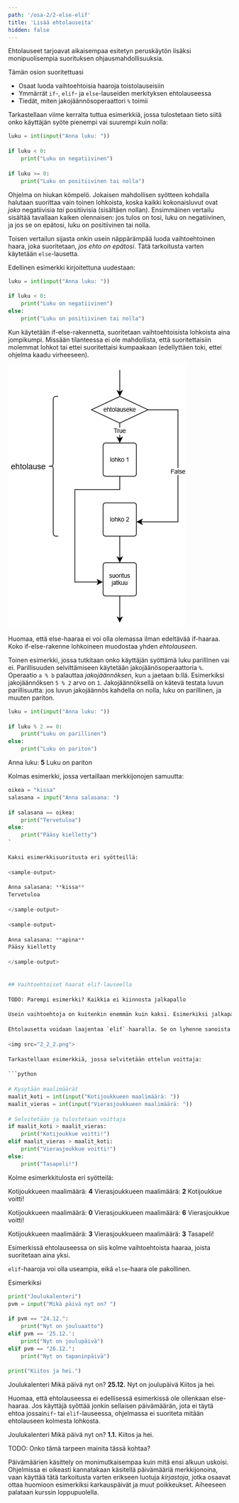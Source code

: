 ```yaml
---
path: '/osa-2/2-else-elif'
title: 'Lisää ehtolauseita'
hidden: false
---
```



<text-box variant='learningObjectives' name='Oppimistavoitteet'>

Ehtolauseet tarjoavat aikaisempaa esitetyn peruskäytön lisäksi monipuolisempia suorituksen ohjausmahdollisuuksia.

Tämän osion suoritettuasi

- Osaat luoda vaihtoehtoisia haaroja toistolauseisiin
- Ymmärrät `if`-, `elif`- ja `else`-lauseiden merkityksen ehtolauseessa
- Tiedät, miten jakojäännösoperaattori `%` toimii

</text-box>

Tarkastellaan viime kerralta tuttua esimerkkiä, jossa tulostetaan tieto siitä onko käyttäjän syöte pienempi vai suurempi kuin nolla:

```python
luku = int(input("Anna luku: "))

if luku < 0:
    print("Luku on negatiivinen")

if luku >= 0:
    print("Luku on positiivinen tai nolla")
```

Ohjelma on hiukan kömpelö. Jokaisen mahdollisen syötteen kohdalla halutaan suorittaa vain toinen lohkoista, koska kaikki kokonaisluvut ovat _joko_ negatiivisia _tai_ positiivisia (sisältäen nollan). Ensimmäinen vertailu sisältää tavallaan kaiken olennaisen: jos tulos on tosi, luku on negatiivinen, ja jos se on epätosi, luku on positiivinen tai nolla.

Toisen vertailun sijasta onkin usein näppärämpää luoda vaihtoehtoinen haara, joka suoritetaan, _jos ehto on epätosi_. Tätä tarkoitusta varten käytetään `else`-lausetta.

Edellinen esimerkki kirjoitettuna uudestaan:

```python
luku = int(input("Anna luku: "))

if luku < 0:
    print("Luku on negatiivinen")
else:
    print("Luku on positiivinen tai nolla")
```

Kun käytetään if-else-rakennetta, suoritetaan vaihtoehtoisista lohkoista aina jompikumpi. Missään tilanteessa ei ole mahdollista, että suoritettaisiin molemmat lohkot tai ettei suoritettaisi kumpaakaan (edellyttäen toki, ettei ohjelma kaadu virheeseen).

<img src="2_2_1.png">

Huomaa, että else-haaraa ei voi olla olemassa ilman edeltävää if-haaraa. Koko if-else-rakenne lohkoineen muodostaa yhden _ehtolauseen_.

Toinen esimerkki, jossa tutkitaan onko käyttäjän syöttämä luku parillinen vai ei. Parillisuuden selvittämiseen käytetään jakojäänösoperaattoria `%`. Operaatio `a % b` palauttaa _jakojäännöksen_, kun `a` jaetaan b:llä. Esimerkiksi jakojäännöksen `5 % 2` arvo on `1`.
Jakojäännöksellä on kätevä testata luvun parillisuutta:
jos luvun jakojäännös kahdella on nolla, luku on parillinen, ja muuten pariton.

```python
luku = int(input("Anna luku: "))

if luku % 2 == 0:
    print("Luku on parillinen")
else:
    print("Luku on pariton")
```

<sample-output>

Anna luku: **5**
Luku on pariton

</sample-output>

Kolmas esimerkki, jossa vertaillaan merkkijonojen samuutta:

```python
oikea = "kissa"
salasana = input("Anna salasana: ")

if salasana == oikea:
    print("Tervetuloa")
else:
    print("Pääsy kielletty")
`

Kaksi esimerkkisuoritusta eri syötteillä:

<sample-output>

Anna salasana: **kissa**
Tervetuloa

</sample-output>

<sample-output>

Anna salasana: **apina**
Pääsy kielletty

</sample-output>


## Vaihtoehtoiset haarat elif-lauseella

TODO: Parempi esimerkki? Kaikkia ei kiinnosta jalkapallo

Usein vaihtoehtoja on kuitenkin enemmän kuin kaksi. Esimerkiksi jalkapallo-ottelun lopputulosta käsitellessä olisi hyvä varautua kolmeen vaihtoehtoiseen lopputulokseen kotijoukkueen kannalta: voitto, häviö tai tasapeli.

Ehtolausetta voidaan laajentaa `elif`-haaralla. Se on lyhenne sanoista "else if", ja tarkoittaa nimensä mukaisesti vaihtoehtoa alkuperäiselle ehdolle.

<img src="2_2_2.png">

Tarkastellaan esimerkkiä, jossa selvitetään ottelun voittaja:

```python

# Kysytään maalimäärät
maalit_koti = int(input("Kotijoukkueen maalimäärä: "))
maalit_vieras = int(input("Vierasjoukkueen maalimäärä: "))

# Selvitetään ja tulostetaan voittaja
if maalit_koti > maalit_vieras:
    print("Kotijoukkue voitti!")
elif maalit_vieras > maalit_koti:
    print("Vierasjoukkue voitti!")
else:
    print("Tasapeli!")

```

Kolme esimerkkitulosta eri syötteilä:

<sample-output>

Kotijoukkueen maalimäärä: **4**
Vierasjoukkueen maalimäärä: **2**
Kotijoukkue voitti!

Kotijoukkueen maalimäärä: **0**
Vierasjoukkueen maalimäärä: **6**
Vierasjoukkue voitti!

Kotijoukkueen maalimäärä: **3**
Vierasjoukkueen maalimäärä: **3**
Tasapeli!

</sample-output>

Esimerkissä ehtolauseessa on siis kolme vaihtoehtoista haaraa, joista suoritetaan aina yksi.

`elif`-haaroja voi olla useampia, eikä `else`-haara ole pakollinen.

Esimerkiksi

```python
print("Joulukalenteri")
pvm = input("Mikä päivä nyt on? ")

if pvm == "24.12.":
    print("Nyt on jouluaatto")
elif pvm == '25.12.':
    print("Nyt on joulupäivä")
elif pvm == "26.12.":
    print("Nyt on tapaninpäivä")

print("Kiitos ja hei.")
```

<sample-output>

Joulukalenteri
Mikä päivä nyt on? **25.12.**
Nyt on joulupäivä
Kiitos ja hei.

</sample-output>

Huomaa, että ehtolauseessa ei edellisessä esimerkissä ole ollenkaan else-haaraa. Jos käyttäjä syöttää jonkin sellaisen päivämäärän, jota ei täytä ehtoa jossain`if`- tai `elif`-lauseessa, ohjelmassa ei suoriteta mitään ehtolauseen kolmesta lohkosta.

<sample-output>

Joulukalenteri
Mikä päivä nyt on? **1.1.**
Kiitos ja hei.

</sample-output>

<text-box variant="hint" name="Päivämäärien käsittely">

TODO: Onko tämä tarpeen mainita tässä kohtaa?

Päivämäärien käsittely on monimutkaisempaa kuin mitä ensi alkuun uskoisi. Ohjelmissa ei oikeasti kannatakaan käsitellä päivämääriä merkkijonoina, vaan käyttää tätä tarkoitusta varten erikseen luotuja _kirjastoja_, jotka osaavat ottaa huomioon esimerkiksi karkauspäivät ja muut poikkeukset. Aiheeseen palataan kurssin loppupuolella.

</text-box>


